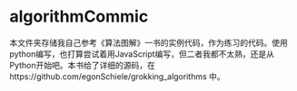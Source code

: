 # algorithmCommic
   本文件夹存储我自己参考《算法图解》一书的实例代码，作为练习的代码。使用python编写，也打算尝试着用JavaScript编写，但二者我都不太熟，还是从Python开始吧。本书给了详细的源码，在https://github.com/egonSchiele/grokking_algorithms 中。
